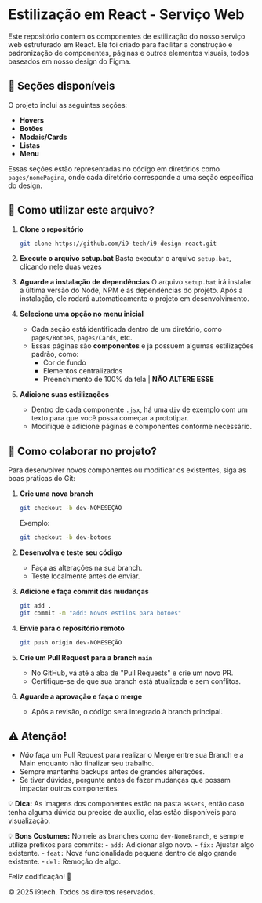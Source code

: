 # Estilização em React - Serviço Web

Este repositório contem os componentes de estilização do nosso serviço web estruturado em React. Ele foi criado para facilitar a construção e padronização de componentes, páginas e outros elementos visuais, todos baseados em nosso design do Figma.

## 📌 Seções disponíveis
O projeto inclui as seguintes seções:
- **Hovers**
- **Botões**
- **Modais/Cards**
- **Listas**
- **Menu**

Essas seções estão representadas no código em diretórios como `pages/nomePagina`, onde cada diretório corresponde a uma seção específica do design.

## 🚀 Como utilizar este arquivo?

1. **Clone o repositório**
   ```sh
   git clone https://github.com/i9-tech/i9-design-react.git
   ```
2. **Execute o arquivo setup.bat**
   Basta executar o arquivo `setup.bat`, clicando nele duas vezes

3. **Aguarde a instalação de dependências**
    O arquivo `setup.bat` irá instalar a última versão do Node, NPM e as dependências do projeto. Após a instalação, ele rodará automaticamente o projeto em desenvolvimento.

4. **Selecione uma opção no menu inicial**
   - Cada seção está identificada dentro de um diretório, como `pages/Botoes`, `pages/Cards`, etc.
   - Essas páginas são **componentes** e já possuem algumas estilizações padrão, como:
     - Cor de fundo
     - Elementos centralizados
     - Preenchimento de 100% da tela | **NÃO ALTERE ESSE**

5. **Adicione suas estilizações**
   - Dentro de cada componente `.jsx`, há uma `div` de exemplo com um texto para que você possa começar a prototipar.
   - Modifique e adicione páginas e componentes conforme necessário.

## 🔀 Como colaborar no projeto?

Para desenvolver novos componentes ou modificar os existentes, siga as boas práticas do Git:

1. **Crie uma nova branch**
   ```sh
   git checkout -b dev-NOMESEÇÃO
   ```
   Exemplo:
   ```sh
   git checkout -b dev-botoes
   ```

2. **Desenvolva e teste seu código**
   - Faça as alterações na sua branch.
   - Teste localmente antes de enviar.

3. **Adicione e faça commit das mudanças**
   ```sh
   git add .
   git commit -m "add: Novos estilos para botoes"
   ```

4. **Envie para o repositório remoto**
   ```sh
   git push origin dev-NOMESEÇÃO
   ```

5. **Crie um Pull Request para a branch `main`**
   - No GitHub, vá até a aba de "Pull Requests" e crie um novo PR.
   - Certifique-se de que sua branch está atualizada e sem conflitos.

6. **Aguarde a aprovação e faça o merge**
   - Após a revisão, o código será integrado à branch principal.

## ⚠️ Atenção!
- *Não* faça um Pull Request para realizar o Merge entre sua Branch e a Main enquanto não finalizar seu trabalho.
- Sempre mantenha backups antes de grandes alterações.
- Se tiver dúvidas, pergunte antes de fazer mudanças que possam impactar outros componentes.

💡 **Dica:** As imagens dos componentes estão na pasta `assets`, então caso tenha alguma dúvida ou precise de auxílio, elas estão disponíveis para visualização.

💡 **Bons Costumes:** Nomeie as branches como `dev-NomeBranch`, e sempre utilize prefixos para commits:
    - `add:` Adicionar algo novo.
    - `fix:` Ajustar algo existente.
    - `feat:` Nova funcionalidade pequena dentro de algo grande existente.
    - `del:` Remoção de algo.


Feliz codificação! 🚀

&copy; 2025 i9tech. Todos os direitos reservados. 